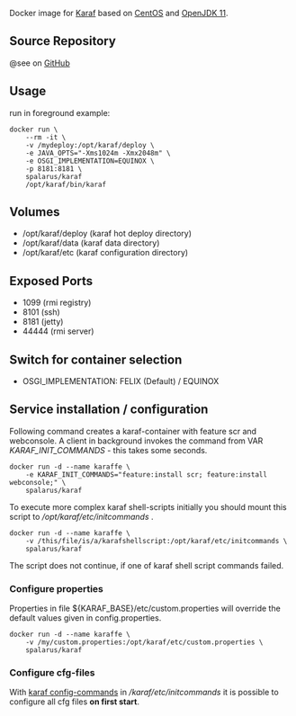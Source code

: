 Docker image for [Karaf](http://karaf.apache.org/) based on [CentOS](https://www.centos.org/) and [OpenJDK 11](https://openjdk.java.net/). 

## Source Repository

@see on [GitHub](https://github.com/spalarus/docker-karaf)

## Usage

run in foreground example:

```shell
docker run \
    --rm -it \
    -v /mydeploy:/opt/karaf/deploy \
    -e JAVA_OPTS="-Xms1024m -Xmx2048m" \
    -e OSGI_IMPLEMENTATION=EQUINOX \
    -p 8181:8181 \
    spalarus/karaf 
    /opt/karaf/bin/karaf
```
## Volumes

* /opt/karaf/deploy (karaf hot deploy directory)
* /opt/karaf/data (karaf data directory)
* /opt/karaf/etc (karaf configuration directory)

## Exposed Ports

* 1099 (rmi registry)
* 8101 (ssh)
* 8181 (jetty)
* 44444 (rmi server)

## Switch for container selection

* OSGI_IMPLEMENTATION: FELIX (Default) / EQUINOX

## Service installation / configuration

Following command creates a karaf-container with feature scr and webconsole. A client in background invokes the command from VAR *KARAF_INIT_COMMANDS* - this takes some seconds.

```shell
docker run -d --name karaffe \
    -e KARAF_INIT_COMMANDS="feature:install scr; feature:install webconsole;" \
    spalarus/karaf
```

To execute more complex karaf shell-scripts initially you should mount this script to */opt/karaf/etc/initcommands* .

```shell
docker run -d --name karaffe \
    -v /this/file/is/a/karafshellscript:/opt/karaf/etc/initcommands \
    spalarus/karaf
```
The script does not continue, if one of karaf shell script commands failed.


### Configure properties

Properties in file ${KARAF_BASE}/etc/custom.properties  will override the default values given in config.properties.

```shell
docker run -d --name karaffe \
    -v /my/custom.properties:/opt/karaf/etc/custom.properties \
    spalarus/karaf
```

### Configure cfg-files

With [karaf config-commands](http://karaf.apache.org/manual/latest/#__code_config_code_commands) in */karaf/etc/initcommands* it is possible to configure all cfg files **on first start**. 
